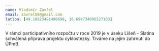 ```yaml
---
name: Vladimír Zavřel
email: zavrel58@gmail.com
latlon: [49.18923481490698, 16.694734096527103]
---
```


V rámci participativního rozpočtu v roce 2019 je v úseku Líšeň - Slatina schválená příprava projektu cyklostezky. Trváme na jejím zahrnutí do ÚPmB.